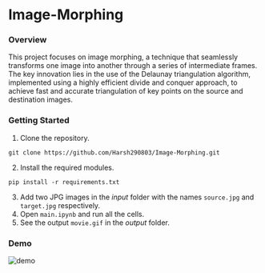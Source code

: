 # Image-Morphing
### Overview
This project focuses on image morphing, a technique that seamlessly transforms one image into another through a series of intermediate frames. The key innovation lies in the use of the Delaunay triangulation algorithm, implemented using a highly efficient divide and conquer approach, to achieve fast and accurate triangulation of key points on the source and destination images.

### Getting Started
1. Clone the repository.
```
git clone https://github.com/Harsh290803/Image-Morphing.git
```
2. Install the required modules.
```
pip install -r requirements.txt
```
3. Add two JPG images in the *input* folder with the names `source.jpg` and `target.jpg` respectively.
4. Open `main.ipynb` and run all the cells.
5. See the output `movie.gif` in the *output* folder.

### Demo
![demo](output/movie.gif)